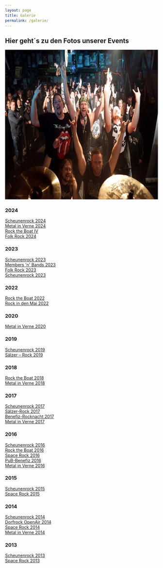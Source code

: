 ```yaml
---
layout: page
title: Galerie
permalink: /galerie/
---
```

## Hier geht´s zu den Fotos unserer Events


<img loading="lazy" width="740" height="493" alt="Soul Harvester beim Scheunenrock 2019" src="/assets/images/galerie-top-pic.jpg"/>

### 2024
<a href="https://photos.app.goo.gl/Ge1E2CYuvkDHqdzT9" target="photos">Scheunenrock 2024</a>  
<a href="https://photos.app.goo.gl/zbHyu3wJnkenKe5g8" target="photos">Metal in Verne 2024</a>  
<a href="https://photos.app.goo.gl/9VQhWe1218U5zvVy7" target="photos">Rock the Boat IV</a>  
<a href="https://photos.app.goo.gl/umUcGFDRCBjYuG616" target="photos">Folk Rock 2024</a>

### 2023
<a href="https://photos.app.goo.gl/JRwBhgMH82DfNdqX6" target="photos">Scheunenrock 2023</a>  
<a href="https://photos.app.goo.gl/5B9wy8Ga31A27M7R8" target="photos">Members 'n' Bands 2023</a>  
<a href="https://photos.app.goo.gl/J5rvsQfqyESLRnEm6" target="photos">Folk Rock 2023</a>  
<a href="https://photos.app.goo.gl/f8zjFhb7k37fRuAb9" target="photos">Scheunenrock 2023</a>  

### 2022
<a href="https://photos.app.goo.gl/edyVdQ7RoQ2o9Nvi6" target="photos">Rock the Boat 2022</a>  
<a href="https://photos.app.goo.gl/EGqDEtyFCb2mJapUA" target="photos">Rock in den Mai 2022</a>  

### 2020
<a href="https://photos.app.goo.gl/GzBc7WRYKnTxGgNz9" target="photos">Metal in Verne 2020</a>  

### 2019
<a href="https://photos.app.goo.gl/pxS8dortsL4Yp6Wy7" target="photos">Scheunenrock 2019</a>  
<a href="https://photos.app.goo.gl/mCqebVXipM7pG63QA" target="photos">Sälzer – Rock 2019</a>  

### 2018
<a href="https://photos.app.goo.gl/zouSZf9UdD8ZwKR57" target="photos">Rock the Boat 2018</a>  
<a href="https://photos.app.goo.gl/le9KV9BzqCUOFFUC3" target="photos">Metal in Verne 2018</a>  

### 2017
<a href="https://photos.app.goo.gl/H5b5xkbsbi7DfO372" target="photos">Scheunenrock 2017</a>  
<a href="https://photos.app.goo.gl/mMXlREFMYzfNw6NF2" target="photos">Sälzer-Rock 2017</a>  
<a href="https://goo.gl/photos/kh78HyjvGETRYyGc7" target="photos">Benefiz-Rocknacht 2017</a>  
<a href="https://goo.gl/photos/k3nzDmcKfTUZuR8z5" target="photos">Metal in Verne 2017</a>  

### 2016
<a href="https://goo.gl/photos/tJgB2KzWajy9H7xx9" target="photos">Scheunenrock 2016</a>  
<a href="https://goo.gl/photos/biLv9fpbPasbJFK2A" target="photos">Rock the Boat 2016</a>  
<a href="https://goo.gl/photos/r6bCePMkWNwSjh9d8" target="photos">Space Rock 2016</a>  
<a href="https://goo.gl/photos/QsTp3kA4Fkakqcp3A" target="photos">PuB-Benefiz 2016</a>  
<a href="https://goo.gl/photos/jYoEasNC5Xpk3xUx9" target="photos">Metal in Verne 2016</a>  

### 2015
<a href="https://goo.gl/photos/WnYZCtuVUuHvyWsf7" target="photos">Scheunenrock 2015</a>  
<a href="https://goo.gl/photos/eG2soejySPBQvFx36" target="photos">Space Rock 2015</a>  

### 2014
<a href="https://goo.gl/photos/MZ2eKtDq7MpVaVbL8" target="photos">Scheunenrock 2014</a>  
<a href="https://goo.gl/photos/h6ufrxBqALViZYih9" target="photos">Dorfrock OpenAir 2014</a>  
<a href="https://goo.gl/photos/fdk6hSpiBJnXpzyR9" target="photos">Space Rock 2014</a>  
<a href="https://goo.gl/photos/xXfsmp14m6nkkSHa8" target="photos">Metal in Verne 2014</a>  

### 2013
<a href="https://goo.gl/photos/mWaCXpGDyzLoyBa76" target="photos">Scheunenrock 2013</a>  
<a href="https://goo.gl/photos/GbP3FqNy1WY8nLxB8" target="photos">Space Rock 2013</a>  
